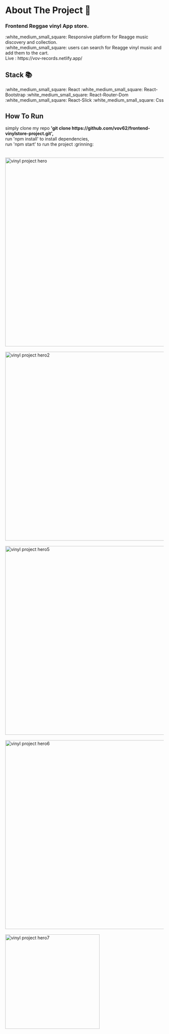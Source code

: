 
<h1>About The Project 🙋</h1>
<h3>Frontend Reggae vinyl App store.</h3>
:white_medium_small_square: Responsive platform for Reagge music discovery and collection.</br>
:white_medium_small_square: users can search for Reagge vinyl music and add them to the cart.
</br>
Live : https://vov-records.netlify.app/
</br>
<h2>Stack 📚</h2>
:white_medium_small_square: React
:white_medium_small_square: React-Bootstrap
:white_medium_small_square: React-Router-Dom
:white_medium_small_square: React-Slick
:white_medium_small_square: Css
<h2>How To Run </h2>
simply clone my repo <strong> 'git clone https://github.com/vov62/frontend-vinylstore-project.git',</strong></br>
run 'npm install' to install dependencies,</br> 
run 'npm start' to run the project  :grinning:
</br>
</br>
</br>

<img width="600" alt="vinyl project hero" src="https://user-images.githubusercontent.com/71568364/214017313-98df2b50-87f3-478a-b406-36830a811a53.png">
</br>
</br>

<img width="600" alt="vinyl project hero2" src="https://user-images.githubusercontent.com/71568364/214017539-6e5d8799-a6ae-4b90-82e3-2723cda54666.png">
</br>
</br>
<img width="600" alt="vinyl project hero5" src="https://user-images.githubusercontent.com/71568364/214017702-00230176-1841-43ae-b748-ccb2fdb91a19.png">
</br>
</br>
<img width="600" alt="vinyl project hero6" src="https://user-images.githubusercontent.com/71568364/214017778-ae8abc76-c124-4ffe-b7cb-197021405add.png">
</br>
</br>
<img width="300" alt="vinyl project hero7" src="https://user-images.githubusercontent.com/71568364/214018063-1e5b333b-61c2-4088-9469-3a7132a552cd.png">


